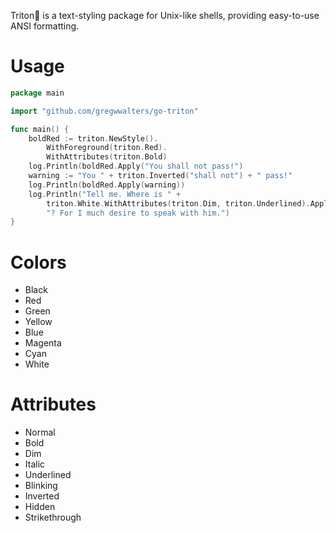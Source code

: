 Triton🐚 is a text-styling package for Unix-like shells, providing easy-to-use
ANSI formatting.

# Usage

```go
package main

import "github.com/gregwwalters/go-triton"

func main() {
	boldRed := triton.NewStyle().
		WithForeground(triton.Red).
		WithAttributes(triton.Bold)
	log.Println(boldRed.Apply("You shall not pass!")
	warning := "You " + triton.Inverted("shall not") + " pass!"
	log.Println(boldRed.Apply(warning))
	log.Println("Tell me. Where is " +
		triton.White.WithAttributes(triton.Dim, triton.Underlined).Apply("Gandalf") +
		"? For I much desire to speak with him.")
}
```

# Colors

* Black
* Red
* Green
* Yellow
* Blue
* Magenta
* Cyan
* White

# Attributes

* Normal
* Bold
* Dim
* Italic
* Underlined
* Blinking
* Inverted
* Hidden
* Strikethrough

